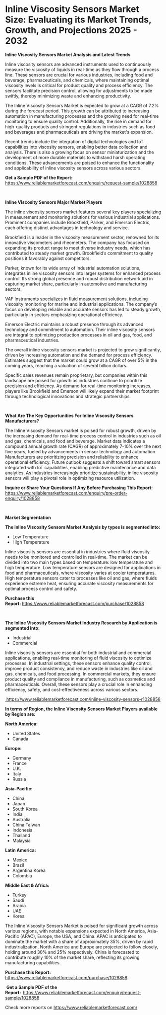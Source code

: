 <p><h1>Inline Viscosity Sensors Market Size: Evaluating its Market Trends, Growth, and Projections 2025 - 2032</h1></p><p><strong>Inline Viscosity Sensors Market Analysis and Latest Trends</strong></p>
<p><p>Inline viscosity sensors are advanced instruments used to continuously measure the viscosity of liquids in real-time as they flow through a process line. These sensors are crucial for various industries, including food and beverage, pharmaceuticals, and chemicals, where maintaining optimal viscosity levels is critical for product quality and process efficiency. The sensors facilitate precision control, allowing for adjustments to be made swiftly, thereby minimizing waste and enhancing productivity.</p><p>The Inline Viscosity Sensors Market is expected to grow at a CAGR of 7.2% during the forecast period. This growth can be attributed to increasing automation in manufacturing processes and the growing need for real-time monitoring to ensure quality control. Additionally, the rise in demand for high-quality products and stringent regulations in industries such as food and beverages and pharmaceuticals are driving the market's expansion. </p><p>Recent trends include the integration of digital technologies and IoT capabilities into viscosity sensors, enabling better data collection and analysis. There is also a growing focus on sensor miniaturization and the development of more durable materials to withstand harsh operating conditions. These advancements are poised to enhance the functionality and applicability of inline viscosity sensors across various sectors.</p></p>
<p><strong>Get a Sample PDF of the Report:&nbsp;</strong> <a href="https://www.reliablemarketforecast.com/enquiry/request-sample/1028858?utm_campaign=3022&utm_medium=2&utm_source=Github&utm_content=ia&utm_term=21032025&utm_id=inline-viscosity-sensors">https://www.reliablemarketforecast.com/enquiry/request-sample/1028858</a></p>
<p>&nbsp;</p>
<p><strong>Inline Viscosity Sensors Major Market Players</strong></p>
<p><p>The inline viscosity sensors market features several key players specializing in measurement and monitoring solutions for various industrial applications. Prominent companies include Brookfield, Parker, and Emerson Electric, each offering distinct advantages in technology and service.</p><p>Brookfield is a leader in the viscosity measurement sector, renowned for its innovative viscometers and rheometers. The company has focused on expanding its product range to meet diverse industry needs, which has contributed to steady market growth. Brookfield’s commitment to quality positions it favorably against competitors.</p><p>Parker, known for its wide array of industrial automation solutions, integrates inline viscosity sensors into larger systems for enhanced process control. Its strong global presence and robust distribution network aid in capturing market share, particularly in automotive and manufacturing sectors.</p><p>VAF Instruments specializes in fluid measurement solutions, including viscosity monitoring for marine and industrial applications. The company’s focus on developing reliable and accurate sensors has led to steady growth, particularly in sectors emphasizing operational efficiency.</p><p>Emerson Electric maintains a robust presence through its advanced technology and commitment to automation. Their inline viscosity sensors are integral to optimizing production processes in oil and gas, food, and pharmaceutical industries.</p><p>The overall inline viscosity sensors market is projected to grow significantly, driven by increasing automation and the demand for process efficiency. Estimates suggest that the market could grow at a CAGR of over 5% in the coming years, reaching a valuation of several billion dollars.</p><p>Specific sales revenues remain proprietary, but companies within this landscape are poised for growth as industries continue to prioritize precision and efficiency. As demand for real-time monitoring increases, players like Brookfield and Emerson will likely expand their market footprint through technological innovations and strategic partnerships.</p></p>
<p>&nbsp;</p>
<p><strong>What Are The Key Opportunities For Inline Viscosity Sensors Manufacturers?</strong></p>
<p><p>The Inline Viscosity Sensors market is poised for robust growth, driven by the increasing demand for real-time process control in industries such as oil and gas, chemicals, and food and beverage. Market data indicates a compound annual growth rate (CAGR) of approximately 7-10% over the next five years, fueled by advancements in sensor technology and automation. Manufacturers are prioritizing precision and reliability to enhance operational efficiency. Future outlook suggests a shift toward smart sensors integrated with IoT capabilities, enabling predictive maintenance and data analytics. As industries increasingly prioritize sustainability, inline viscosity sensors will play a pivotal role in optimizing resource utilization.</p></p>
<p><strong>Inquire or Share Your Questions If Any Before Purchasing This Report:</strong> <a href="https://www.reliablemarketforecast.com/enquiry/pre-order-enquiry/1028858?utm_campaign=3022&utm_medium=2&utm_source=Github&utm_content=ia&utm_term=21032025&utm_id=inline-viscosity-sensors">https://www.reliablemarketforecast.com/enquiry/pre-order-enquiry/1028858</a></p>
<p>&nbsp;</p>
<p><strong>Market Segmentation</strong></p>
<p><strong>The Inline Viscosity Sensors Market Analysis by types is segmented into:</strong></p>
<p><ul><li>Low Temperature</li><li>High Temperature</li></ul></p>
<p><p>Inline viscosity sensors are essential in industries where fluid viscosity needs to be monitored and controlled in real-time. The market can be divided into two main types based on temperature: low temperature and high temperature. Low temperature sensors are designed for applications in food and pharmaceuticals, where viscosity varies at cooler temperatures. High temperature sensors cater to processes like oil and gas, where fluids experience extreme heat, ensuring accurate viscosity measurements for optimal process control and safety.</p></p>
<p><strong>Purchase this Report:&nbsp;</strong><a href="https://www.reliablemarketforecast.com/purchase/1028858?utm_campaign=3022&utm_medium=2&utm_source=Github&utm_content=ia&utm_term=21032025&utm_id=inline-viscosity-sensors">https://www.reliablemarketforecast.com/purchase/1028858</a></p>
<p>&nbsp;</p>
<p><strong>The Inline Viscosity Sensors Market Industry Research by Application is segmented into:</strong></p>
<p><ul><li>Industrial</li><li>Commercial</li></ul></p>
<p><p>Inline viscosity sensors are essential for both industrial and commercial applications, enabling real-time monitoring of fluid viscosity to optimize processes. In industrial settings, these sensors enhance quality control, improve product consistency, and reduce waste in industries like oil and gas, chemicals, and food processing. In commercial markets, they ensure product quality and compliance in manufacturing, such as cosmetics and pharmaceuticals. Overall, these sensors play a crucial role in enhancing efficiency, safety, and cost-effectiveness across various sectors.</p></p>
<p><a href="https://www.reliablemarketforecast.com/inline-viscosity-sensors-r1028858?utm_campaign=3022&utm_medium=2&utm_source=Github&utm_content=ia&utm_term=21032025&utm_id=inline-viscosity-sensors">&nbsp;https://www.reliablemarketforecast.com/inline-viscosity-sensors-r1028858</a></p>
<p><strong>In terms of Region, the Inline Viscosity Sensors Market Players available by Region are:</strong></p>
<p>
    <p> <strong> North America: </strong>
        <ul>
            <li>United States</li>
            <li>Canada</li>
        </ul>
        </p> 
    <p> <strong> Europe: </strong>
        <ul>
            <li>Germany</li>
            <li>France</li>
            <li>U.K.</li>
            <li>Italy</li>
            <li>Russia</li>
        </ul>
        </p> 
    <p> <strong> Asia-Pacific: </strong>
        <ul>
            <li>China</li>
            <li>Japan</li>
            <li>South Korea</li>
            <li>India</li>
            <li>Australia</li>
            <li>China Taiwan</li>
            <li>Indonesia</li>
            <li>Thailand</li>
            <li>Malaysia</li>
        </ul>
        </p> 
    <p> <strong> Latin America: </strong>
        <ul>
            <li>Mexico</li>
            <li>Brazil</li>
            <li>Argentina Korea</li>
            <li>Colombia</li>
        </ul>
        </p> 
    <p> <strong> Middle East & Africa: </strong>
        <ul>
            <li>Turkey</li>
            <li>Saudi</li>
            <li>Arabia</li>
            <li>UAE</li>
            <li>Korea</li>
        </ul>
    </p>
    </p>
<p><p>The Inline Viscosity Sensors Market is poised for significant growth across various regions, with notable expansions expected in North America, Asia-Pacific (APAC), Europe, the USA, and China. APAC is anticipated to dominate the market with a share of approximately 35%, driven by rapid industrialization. North America and Europe are projected to follow closely, holding around 30% and 25% respectively. China is forecasted to contribute roughly 10% of the market share, reflecting its growing manufacturing capabilities.</p></p>
<p><strong>Purchase this Report: </strong><a href="https://www.reliablemarketforecast.com/purchase/1028858?utm_campaign=3022&utm_medium=2&utm_source=Github&utm_content=ia&utm_term=21032025&utm_id=inline-viscosity-sensors">https://www.reliablemarketforecast.com/purchase/1028858</a></p>
<p>&nbsp;<strong>Get a Sample PDF of the Report:&nbsp;&nbsp;</strong><a href="https://www.reliablemarketforecast.com/enquiry/request-sample/1028858?utm_campaign=3022&utm_medium=2&utm_source=Github&utm_content=ia&utm_term=21032025&utm_id=inline-viscosity-sensors">https://www.reliablemarketforecast.com/enquiry/request-sample/1028858</a></p>
<p><strong></strong></p>
<p>Check more reports on <a href="https://www.reliablemarketforecast.com/?utm_campaign=3022&utm_medium=2&utm_source=Github&utm_content=ia&utm_term=21032025&utm_id=inline-viscosity-sensors">https://www.reliablemarketforecast.com/</a></p>